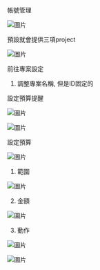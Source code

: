 帳號管理

![圖片](https://github.com/comtw2005/GoogleCLI/assets/46416652/80924d49-d03a-45da-9146-0958eaabfa08)

預設就會提供三項project

![圖片](https://github.com/comtw2005/GoogleCLI/assets/46416652/33b6d337-40a5-4452-9f46-02db92195654)

前往專案設定
1. 調整專案名稱, 但是ID固定的




設定預算提醒

![圖片](https://github.com/comtw2005/GoogleCLI/assets/46416652/dceae114-f90a-4139-a5f8-cc45d1bacde4)

![圖片](https://github.com/comtw2005/GoogleCLI/assets/46416652/e89a13c9-c2ea-4b1e-8534-7cc0794d30fc)

設定預算

![圖片](https://github.com/comtw2005/GoogleCLI/assets/46416652/403f0d07-743d-4fe1-a250-a467760d032a)

1. 範圍

![圖片](https://github.com/comtw2005/GoogleCLI/assets/46416652/c9f64ee6-0b13-4a87-949b-535c63eddd81)

2. 金額

![圖片](https://github.com/comtw2005/GoogleCLI/assets/46416652/c320dfa8-ec25-46ee-be29-b409e6fa596f)

3. 動作

![圖片](https://github.com/comtw2005/GoogleCLI/assets/46416652/a2cc9ade-fb8c-48d4-ab18-e5e6db50ac78)

![圖片](https://github.com/comtw2005/GoogleCLI/assets/46416652/440216f9-8a9b-4562-a21b-e5396f5b2cff)

